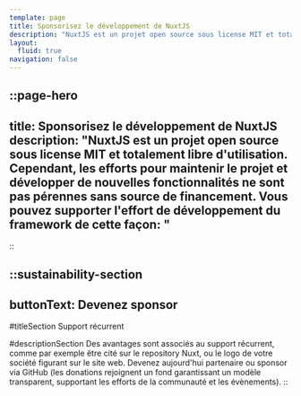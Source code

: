 ```yaml
---
template: page
title: Sponsorisez le développement de NuxtJS
description: "NuxtJS est un projet open source sous license MIT et totalement libre d'utilisation."
layout:
  fluid: true
navigation: false
---
```


::page-hero
---
title: Sponsorisez le développement de NuxtJS
description: "NuxtJS est un projet open source sous license MIT et totalement libre d'utilisation.
Cependant, les efforts pour maintenir le projet et développer de nouvelles fonctionnalités ne sont pas pérennes sans source de financement.
Vous pouvez supporter l'effort de développement du framework de cette façon:
"
---
::

::sustainability-section
---
buttonText: Devenez sponsor
---

#titleSection
Support récurrent

#descriptionSection
Des avantages sont associés au support récurrent, comme par exemple être cité sur le repository Nuxt, ou le logo de votre société figurant sur le site web. Devenez aujourd'hui partenaire ou sponsor via GitHub (les donations rejoignent un fond garantissant un modèle transparent, supportant les efforts de la communauté et les évènements).
::
